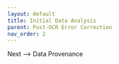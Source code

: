 ```yaml
---
layout: default
title: Initial Data Analysis
parent: Post-OCR Error Correction
nav_order: 2
---
```


Next --> Data Provenance
